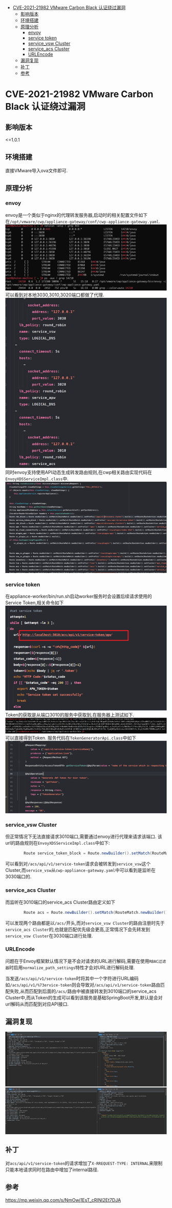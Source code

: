 - [CVE-2021-21982 VMware Carbon Black 认证绕过漏洞](#cve-2021-21982-vmware-carbon-black-认证绕过漏洞)
  - [影响版本](#影响版本)
  - [环境搭建](#环境搭建)
  - [原理分析](#原理分析)
    - [envoy](#envoy)
    - [service token](#service-token)
    - [service_vsw Cluster](#service_vsw-cluster)
    - [service_acs Cluster](#service_acs-cluster)
    - [URLEncode](#urlencode)
  - [漏洞复现](#漏洞复现)
  - [补丁](#补丁)
  - [参考](#参考)
# CVE-2021-21982 VMware Carbon Black 认证绕过漏洞
## 影响版本
<=1.0.1
## 环境搭建
直接VMware导入ova文件即可.
## 原理分析
### envoy
envoy是一个类似于nginx的代理转发服务器,启动时的相关配置文件如下在`/opt/vmware/cwp/appliance-gateway/conf/cwp-appliance-gateway.yaml`.
![](1.png)
可以看到对本地3030,3010,3020端口都做了代理.
![](2.png)
同时envoy支持使用API动态生成转发路由规则,在cwp相关路由实现代码在`EnvoyXDSServiceImpl.class`中.
![](3.png)
### service token
在appliance-worker/bin/run.sh启动worker服务时会设置后续请求使用的Service Token,相关命令如下
![](4.png)
Token的获取是从端口3010的服务中获取到,在服务器上测试如下.
![](5.png)
可以直接得到Token.
服务代码在`TokenGeneratorApi.class`中如下
![](6.png)
### service_vsw Cluster
但正常情况下无法直接请求3010端口,需要通过envoy进行代理来请求该端口.
该url的路由规则在`EnvoyXDSServiceImpl.class`中如下:
```java
        Route service_token_block = Route.newBuilder().setMatch(RouteMatch.newBuilder().setPrefix("/acs/api/v1/service-token").build()).setRoute(RouteAction.newBuilder().setCluster("service_vsw").setPrefixRewrite("/no_cloud").build()).build();
```
可以看到对`/acs/api/v1/service-token`请求会被转发到`service_vsw`这个Cluster,而`service_vsw`从`cwp-appliance-gateway.yaml`中可以看到是监听在3030端口的.
### service_acs Cluster
而监听在3010端口的service_acs Cluster路由定义如下
```java
        Route acs = Route.newBuilder().setMatch(RouteMatch.newBuilder().setPrefix("/acs/").build()).setRoute(RouteAction.newBuilder().setCluster("service_acs").setHostRewrite(applianceIPv4Address).build()).build();
```
可以发现两个路由都是以`/acs/`开头,而对`service_vsw Cluster`的路由注册时先于`service_acs Cluster`的,也就是匹配优先级会更高,正常情况下会先转发到`service_vsw Cluster`在3030端口进行处理.
### URLEncode
问题在于Envoy框架默认情况下是不会对请求的URL进行解码,需要在使用`RBAC过滤器`时启用`normalize_path_settings`特性才会对URL进行解码处理.  

当发送`/acs/api/v1/service-token`时将其中一个字符进行URL编码如`/acs/api/v1/%73ervice-token`则会导致对`/acs/api/v1/service-token`路由匹配失败,从而匹配到后面的`/acs/`路由中被直接转发到3010端口的service_acs Cluster中,而从Token的生成可以看到该服务是基础SpringBoot开发,默认是会对url解码从而匹配到对应API接口.
## 漏洞复现
![](7.png)
![](8.png)
## 补丁
对`acs/api/v1/service-token`的请求增加了`X-RREQUEST-TYPE: INTERNAL`来限制只能本地请求同时在路由中增加了internal路径.
## 参考
https://mp.weixin.qq.com/s/NmOwj1EsT_cRINl2Et7DJA